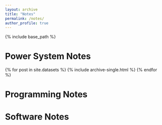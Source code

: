 ```yaml
---
layout: archive
title: "Notes"
permalink: /notes/
author_profile: true
---
```


{% include base_path %}

Power System Notes
======

{% for post in site.datasets %}
  {% include archive-single.html %}
{% endfor %}


Programming Notes
======


Software Notes
======
